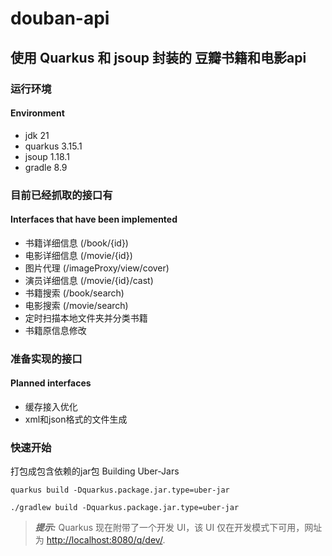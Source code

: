 # douban-api



## 使用 Quarkus 和 jsoup 封装的 豆瓣书籍和电影api


### 运行环境
#### Environment
- jdk 21
- quarkus 3.15.1
- jsoup 1.18.1
- gradle 8.9

### 目前已经抓取的接口有
#### Interfaces that have been implemented

- 书籍详细信息 (/book/{id})
- 电影详细信息 (/movie/{id})
- 图片代理 (/imageProxy/view/cover)
- 演员详细信息 (/movie/{id}/cast)
- 书籍搜索 (/book/search)
- 电影搜索 (/movie/search)
- 定时扫描本地文件夹并分类书籍
- 书籍原信息修改

### 准备实现的接口
#### Planned interfaces

- 缓存接入优化
- xml和json格式的文件生成


### 快速开始

打包成包含依赖的jar包
Building Uber-Jars
```shell
quarkus build -Dquarkus.package.jar.type=uber-jar
```
```shell
./gradlew build -Dquarkus.package.jar.type=uber-jar
```


> **_提示:_**  Quarkus 现在附带了一个开发 UI，该 UI 仅在开发模式下可用，网址为 <http://localhost:8080/q/dev/>.
